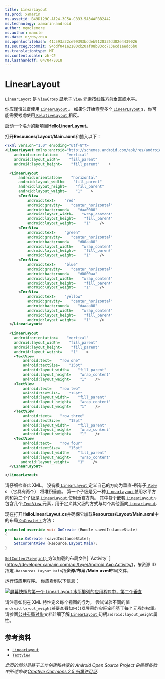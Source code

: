 ```yaml
---
title: LinearLayout
ms.prod: xamarin
ms.assetid: B49D129C-AF24-3C5A-C833-5A34AFBB2442
ms.technology: xamarin-android
author: mgmclemore
ms.author: mamcle
ms.date: 02/06/2018
ms.openlocfilehash: 417593a32ce99393bddeb912833fdd02e4439026
ms.sourcegitcommit: 945df041e2180cb20af08b83cc703ecd1aedc6b0
ms.translationtype: MT
ms.contentlocale: zh-CN
ms.lasthandoff: 04/04/2018
---
```

# <a name="linearlayout"></a>LinearLayout

[`LinearLayout`](https://developer.xamarin.com/api/type/Android.Widget.LinearLayout/) 是[ `ViewGroup` ](https://developer.xamarin.com/api/type/Android.Views.ViewGroup/)显示子[ `View` ](https://developer.xamarin.com/api/type/Android.Views.View/)元素按线性方向垂直或水平。

你应谨慎过度使用[ `LinearLayout` ](https://developer.xamarin.com/api/type/Android.Widget.LinearLayout/)。
如果你开始嵌套多个[ `LinearLayout` ](https://developer.xamarin.com/api/type/Android.Widget.LinearLayout/)s，你可能需要考虑使用[ `RelativeLayout` ](https://developer.xamarin.com/api/type/Android.Widget.RelativeLayout/)相反。

启动一个名为的新项目**HelloLinearLayout**。

打开**Resources/Layout/Main.axml**和插入以下：

```xml
<?xml version="1.0" encoding="utf-8"?>
<LinearLayout xmlns:android="http://schemas.android.com/apk/res/android"
    android:orientation=    "vertical"
    android:layout_width=    "fill_parent"
    android:layout_height=    "fill_parent"    >

  <LinearLayout
      android:orientation=    "horizontal"
      android:layout_width=    "fill_parent"
      android:layout_height=    "fill_parent"
      android:layout_weight=    "1"    >
      <TextView
          android:text=    "red"
          android:gravity=    "center_horizontal"
          android:background=    "#aa0000"
          android:layout_width=    "wrap_content"
          android:layout_height=    "fill_parent"
          android:layout_weight=    "1"    />
      <TextView
          android:text=    "green"
          android:gravity=    "center_horizontal"
          android:background=    "#00aa00"
          android:layout_width=    "wrap_content"
          android:layout_height=    "fill_parent"
          android:layout_weight=    "1"    />
      <TextView
          android:text=    "blue"
          android:gravity=    "center_horizontal"
          android:background=    "#0000aa"
          android:layout_width=    "wrap_content"
          android:layout_height=    "fill_parent"
          android:layout_weight=    "1"    />
      <TextView
          android:text=    "yellow"
          android:gravity=    "center_horizontal"
          android:background=    "#aaaa00"
          android:layout_width=    "wrap_content"
          android:layout_height=    "fill_parent"
          android:layout_weight=    "1"    />
  </LinearLayout>
        
  <LinearLayout
    android:orientation=    "vertical"
    android:layout_width=    "fill_parent"
    android:layout_height=    "fill_parent"
    android:layout_weight=    "1"    >
    <TextView
        android:text=    "row one"
        android:textSize=    "15pt"
        android:layout_width=    "fill_parent"
        android:layout_height=    "wrap_content"
        android:layout_weight=    "1"    />
    <TextView
        android:text=    "row two"
        android:textSize=    "15pt"
        android:layout_width=    "fill_parent"
        android:layout_height=    "wrap_content"
        android:layout_weight=    "1"    />
    <TextView
        android:text=    "row three"
        android:textSize=    "15pt"
        android:layout_width=    "fill_parent"
        android:layout_height=    "wrap_content"
        android:layout_weight=    "1"    />
    <TextView
        android:text=    "row four"
        android:textSize=    "15pt"
        android:layout_width=    "fill_parent"
        android:layout_height=    "wrap_content"
       android:layout_weight=    "1"    />
  </LinearLayout>

</LinearLayout>
```

请仔细检查此 XML。 没有根[ `LinearLayout` ](https://developer.xamarin.com/api/type/Android.Widget.LinearLayout/)定义自己的方向为垂直&ndash;所有子[ `View` ](https://developer.xamarin.com/api/type/Android.Views.View/)s （它具有两个） 将堆积垂直。 第一个子级是另一种[ `LinearLayout` ](https://developer.xamarin.com/api/type/Android.Widget.LinearLayout/)使用水平方向和第二个子级是[ `LinearLayout` ](https://developer.xamarin.com/api/type/Android.Widget.LinearLayout/)使用垂直方向。 其中每个嵌套[ `LinearLayout` ](https://developer.xamarin.com/api/type/Android.Widget.LinearLayout/)s 包含几个[ `TextView` ](https://developer.xamarin.com/api/type/Android.Widget.TextView/)元素，用于定义其父级的方式与每个其他面向[ `LinearLayout`](https://developer.xamarin.com/api/type/Android.Widget.LinearLayout/).

现在打开**HelloLinearLayout.cs**并确保它加载**Resources/Layout/Main.axml**中的布局[ `OnCreate()` ](https://developer.xamarin.com/api/member/Android.App.Activity.OnCreate/p/Android.OS.Bundle/)方法：

```csharp
protected override void OnCreate (Bundle savedInstanceState)
{
    base.OnCreate (savedInstanceState);
    SetContentView (Resource.Layout.Main);
}
```

[ `SetContentView(int)` ](https://developer.xamarin.com/api/member/Android.App.Activity.SetContentView/(System.Int32))方法加载的布局文件[ `Activity` ](https://developer.xamarin.com/api/type/Android.App.Activity/)，按资源 ID 指定&ndash;`Resources.Layout.Main`指**资源/布局 /Main.axml**布局文件。

运行该应用程序。 你应看到以下信息：

[![屏幕快照的第一个 LinearLayout 水平排列的应用程序中，第二个垂直](linear-layout-images/helloviews1.png)](linear-layout-images/helloviews1.png#lightbox)

请注意如何在 XML 特性定义每个视图的行为。 尝试试验不同的值`android:layout_weight`若要查看如何分发屏幕的实际空间基于每个元素的权重。 请参阅[公共布局对象](http://developer.android.com/guide/topics/ui/declaring-layout.html)文档详细了解[ `LinearLayout` ](https://developer.xamarin.com/api/type/Android.Widget.LinearLayout/)句柄`android:layout_weight`属性。


## <a name="references"></a>参考资料

-   [`LinearLayout`](https://developer.xamarin.com/api/type/Android.Widget.LinearLayout/) 
-   [`TextView`](https://developer.xamarin.com/api/type/Android.Widget.TextView/) 

*此页的部分是基于工作创建和共享的 Android Open Source Project 的根据条款中所述修改*
[*Creative Commons 2.5 归属许可证*](http://creativecommons.org/licenses/by/2.5/).

